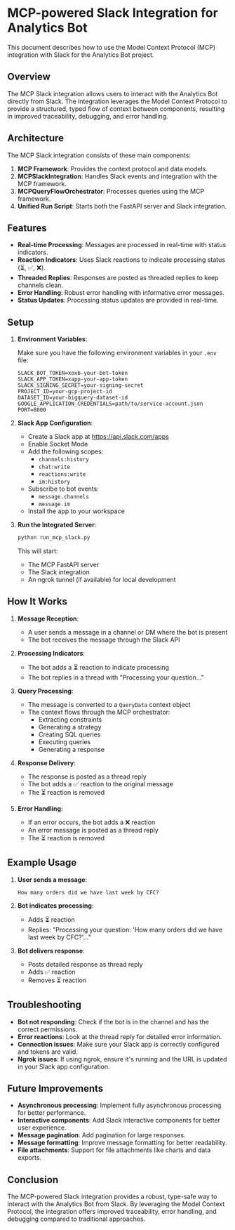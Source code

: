 # MCP-powered Slack Integration for Analytics Bot

This document describes how to use the Model Context Protocol (MCP) integration with Slack for the Analytics Bot project.

## Overview

The MCP Slack integration allows users to interact with the Analytics Bot directly from Slack. The integration leverages the Model Context Protocol to provide a structured, typed flow of context between components, resulting in improved traceability, debugging, and error handling.

## Architecture

The MCP Slack integration consists of these main components:

1. **MCP Framework**: Provides the context protocol and data models.
2. **MCPSlackIntegration**: Handles Slack events and integration with the MCP framework.
3. **MCPQueryFlowOrchestrator**: Processes queries using the MCP framework.
4. **Unified Run Script**: Starts both the FastAPI server and Slack integration.

## Features

- **Real-time Processing**: Messages are processed in real-time with status indicators.
- **Reaction Indicators**: Uses Slack reactions to indicate processing status (⏳, ✅, ❌).
- **Threaded Replies**: Responses are posted as threaded replies to keep channels clean.
- **Error Handling**: Robust error handling with informative error messages.
- **Status Updates**: Processing status updates are provided in real-time.

## Setup

1. **Environment Variables**:

   Make sure you have the following environment variables in your `.env` file:

   ```
   SLACK_BOT_TOKEN=xoxb-your-bot-token
   SLACK_APP_TOKEN=xapp-your-app-token
   SLACK_SIGNING_SECRET=your-signing-secret
   PROJECT_ID=your-gcp-project-id
   DATASET_ID=your-bigquery-dataset-id
   GOOGLE_APPLICATION_CREDENTIALS=path/to/service-account.json
   PORT=8000
   ```

2. **Slack App Configuration**:

   - Create a Slack app at https://api.slack.com/apps
   - Enable Socket Mode
   - Add the following scopes:
     - `channels:history`
     - `chat:write`
     - `reactions:write`
     - `im:history`
   - Subscribe to bot events:
     - `message.channels`
     - `message.im`
   - Install the app to your workspace

3. **Run the Integrated Server**:

   ```bash
   python run_mcp_slack.py
   ```

   This will start:
   - The MCP FastAPI server
   - The Slack integration
   - An ngrok tunnel (if available) for local development

## How It Works

1. **Message Reception**:
   - A user sends a message in a channel or DM where the bot is present
   - The bot receives the message through the Slack API

2. **Processing Indicators**:
   - The bot adds a ⏳ reaction to indicate processing
   - The bot replies in a thread with "Processing your question..."

3. **Query Processing**:
   - The message is converted to a `QueryData` context object
   - The context flows through the MCP orchestrator:
     - Extracting constraints
     - Generating a strategy
     - Creating SQL queries
     - Executing queries
     - Generating a response

4. **Response Delivery**:
   - The response is posted as a thread reply
   - The bot adds a ✅ reaction to the original message
   - The ⏳ reaction is removed

5. **Error Handling**:
   - If an error occurs, the bot adds a ❌ reaction
   - An error message is posted as a thread reply
   - The ⏳ reaction is removed

## Example Usage

1. **User sends a message**:
   ```
   How many orders did we have last week by CFC?
   ```

2. **Bot indicates processing**:
   - Adds ⏳ reaction
   - Replies: "Processing your question: 'How many orders did we have last week by CFC?'..."

3. **Bot delivers response**:
   - Posts detailed response as thread reply
   - Adds ✅ reaction
   - Removes ⏳ reaction

## Troubleshooting

- **Bot not responding**: Check if the bot is in the channel and has the correct permissions.
- **Error reactions**: Look at the thread reply for detailed error information.
- **Connection issues**: Make sure your Slack app is correctly configured and tokens are valid.
- **Ngrok issues**: If using ngrok, ensure it's running and the URL is updated in your Slack app configuration.

## Future Improvements

- **Asynchronous processing**: Implement fully asynchronous processing for better performance.
- **Interactive components**: Add Slack interactive components for better user experience.
- **Message pagination**: Add pagination for large responses.
- **Message formatting**: Improve message formatting for better readability.
- **File attachments**: Support for file attachments like charts and data exports.

## Conclusion

The MCP-powered Slack integration provides a robust, type-safe way to interact with the Analytics Bot from Slack. By leveraging the Model Context Protocol, the integration offers improved traceability, error handling, and debugging compared to traditional approaches. 
